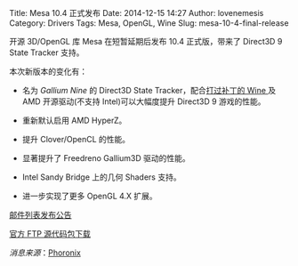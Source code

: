 Title: Mesa 10.4 正式发布
Date: 2014-12-15 14:27
Author: lovenemesis
Category: Drivers
Tags: Mesa, OpenGL, Wine
Slug: mesa-10-4-final-release

开源 3D/OpenGL 库 Mesa 在短暂延期后发布 10.4 正式版，带来了 Direct3D 9
State Tracker 支持。

本次新版本的变化有：

* 名为 *Gallium Nine* 的 Direct3D State Tracker，配合[打过补丁的 Wine
](https://github.com/iXit/wine)及 AMD 开源驱动(不支持
Intel)可以大幅度提升 Direct3D 9 游戏的性能。

* 重新默认启用 AMD HyperZ。

* 提升 Clover/OpenCL 的性能。

* 显著提升了 Freedreno Gallium3D 驱动的性能。

* Intel Sandy Bridge 上的几何 Shaders 支持。

* 进一步实现了更多 OpenGL 4.X 扩展。

[邮件列表发布公告](http://lists.freedesktop.org/archives/mesa-dev/2014-December/072630.html)

[官方 FTP 源代码包下载](ftp://freedesktop.org/pub/mesa/10.4.0/)

*消息来源*：[Phoronix](http://www.phoronix.com/scan.php?page=news\_item&px=MTg2Mjc)
